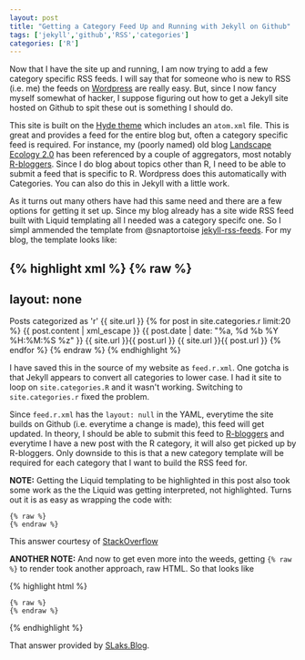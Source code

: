 ```yaml
---
layout: post
title: "Getting a Category Feed Up and Running with Jekyll on Github"
tags: ['jekyll','github','RSS','categories']
categories: ['R']
---
```


Now that I have the site up and running, I am now trying to add a few category specific RSS feeds.  I will say that for someone who is new to RSS (i.e. me) the feeds on [Wordpress](http://wordpress.com) are really easy.  But, since I now fancy myself somewhat of hacker, I suppose figuring out how to get a Jekyll site hosted on Github to spit these out is something I should do.

This site is built on the [Hyde theme](http://andhyde.com/) which includes an `atom.xml` file. This is great and provides a feed for the entire blog but, often a category specific feed is required.  For instance, my (poorly named) old blog [Landscape Ecology 2.0](http://landeco2point0.wordpress.com/) has been referenced by a couple of aggregators, most notably [R-bloggers](http://www.r-bloggers.com/).  Since I do blog about topics other than R, I need to be able to submit a feed that is specific to R.  Wordpress does this automatically with Categories.  You can also do this in Jekyll with a little work.

As it turns out many others have had this same need and there are a few options for getting it set up.  Since my blog already has a site wide RSS feed built with Liquid templating all I needed was a category specifc one.  So I simpl ammended the template from  @snaptortoise [jekyll-rss-feeds](https://github.com/snaptortoise/jekyll-rss-feeds).  For my blog, the template looks like:

{% highlight xml %}
{% raw %}
---
layout: none
---
<?xml version="1.0" encoding="UTF-8"?>
<rss version="2.0" xmlns:atom="http://www.w3.org/2005/Atom">
  <channel>
  	<title>{{ site.title | xml_escape }} - r</title>
		<description>Posts categorized as 'r'</description>
		<link>{{ site.url }}</link>
		<atom:link href="{{ site.url }}/feed.r.xml" rel="self" type="application/rss+xml" />
    {% for post in site.categories.r limit:20 %}
      <item>
        <title>{{ post.title | xml_escape }}</title>
        <description>{{ post.content | xml_escape }}</description>
        <pubDate>{{ post.date | date: "%a, %d %b %Y %H:%M:%S %z" }}</pubDate>
        <link>{{ site.url }}{{ post.url }}</link>
        <guid isPermaLink="true">{{ site.url }}{{ post.url }}</guid>
      </item>
    {% endfor %}
	</channel>
</rss>
{% endraw %}
{% endhighlight %}

I have saved this in the source of my website as `feed.r.xml`.  One gotcha is that Jekyll appears to convert all categories to lower case.  I had it site to loop on `site.categories.R` and it wasn't working.  Switching to `site.categories.r` fixed the problem.  

Since `feed.r.xml` has the `layout: null` in the YAML, everytime the site builds on Github (i.e. everytime a change is made), this feed will get updated.  In theory, I should be able to submit this feed to [R-bloggers](http://www.r-bloggers.com/add-your-blog/) and everytime I have a new post with the R category, it will also get picked up by R-bloggers.  Only downside to this is that a new category template will be required for each category that I want to build the RSS feed for.  

**NOTE:** Getting the Liquid templating to be highlighted in this post also took some work as the the Liquid was getting interpreted, not highlighted.  Turns out it is as easy as wrapping the code with:
<p>
  <code>&#123;% raw %}</code>
  <br>
  <code>&#123;% endraw %}</code>
</p> 

This answer courtesy of [StackOverflow](http://stackoverflow.com/questions/20568396/how-to-use-jekyll-code-in-inline-code-highlighting)

**ANOTHER NOTE:**
And now to get even more into the weeds, getting <code>&#123;% raw %}</code> to render took another approach, raw HTML.  So that looks like

{% highlight html %}
<p>
  <code>&#123;% raw %}</code>
  <br>
  <code>&#123;% endraw %}</code>
</p> 
{% endhighlight %}

That answer provided by
[SLaks.Blog](http://blog.slaks.net/2013-06-09/writing-about-jekyll-in-jekyll/).

